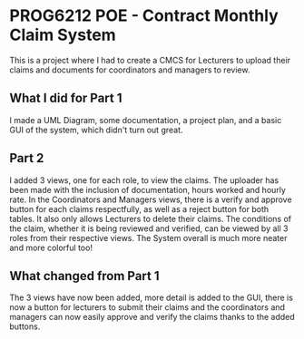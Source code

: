 # PROG6212 POE - Contract Monthly Claim System
This is a project where I had to create a CMCS for Lecturers to upload their claims and documents for coordinators and managers to review.

## What I did for Part 1
I made a UML Diagram, some documentation, a project plan, and a basic GUI of the system, which didn't turn out great.

## Part 2
I added 3 views, one for each role, to view the claims. The uploader has been made with the inclusion of documentation, hours worked and hourly rate. In the Coordinators and Managers views, there is a verify and approve button for each claims respectfully, as well as a reject button for both tables. It also only allows Lecturers to delete their claims. The conditions of the claim, whether it is being reviewed and verified, can be viewed by all 3 roles from their respective views. The System overall is much more neater and more colorful too!

## What changed from Part 1
The 3 views have now been added, more detail is added to the GUI, there is now a button for lecturers to submit their claims and the coordinators and managers can now easily approve and verify the claims thanks to the added buttons.
